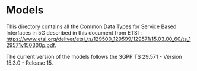 # Models
This directory contains all the Common Data Types for Service Based Interfaces in 5G described in this document from ETSI : https://www.etsi.org/deliver/etsi_ts/129500_129599/129571/15.03.00_60/ts_129571v150300p.pdf.

The current version of the models follows the 3GPP TS 29.571 - Version 15.3.0 - Release 15.